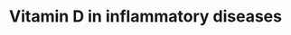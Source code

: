 ---
annotations:
- type: Pathway Ontology
  value: vitamin D metabolic pathway
- type: Pathway Ontology
  value: infectious disease pathway
- type: Disease Ontology
  value: disease by infectious agent
authors:
- Laurent
- Egonw
- Andra
- Khanspers
- MaintBot
- DeSl
- Eweitz
description: Vitamin D in inflammatory diseases.  Inhibition of the p38 MAP kinase
  pathway. Proinflammatory stimuli lead to p38MAP kinase phosphorylation and activation
  which subsequently induces expression of many proinflammatory proteins. MED14 is
  part of the mediator complex involved in the regulation of transcriptional initiation
  and it was found to form a complex with VDR and mediate ligand-dependent enhancement
  of transcription by the VDR. SMAD, NFAT and NFκB signaling and modulation of these
  signaling pathways by VDR/RXR.
last-edited: 2022-02-26
organisms:
- Homo sapiens
redirect_from:
- /index.php/Pathway:WP4482
- /instance/WP4482
schema-jsonld:
- '@context': https://schema.org/
  '@id': https://wikipathways.github.io/pathways/WP4482.html
  '@type': Dataset
  creator:
    '@type': Organization
    name: WikiPathways
  description: Vitamin D in inflammatory diseases.  Inhibition of the p38 MAP kinase
    pathway. Proinflammatory stimuli lead to p38MAP kinase phosphorylation and activation
    which subsequently induces expression of many proinflammatory proteins. MED14
    is part of the mediator complex involved in the regulation of transcriptional
    initiation and it was found to form a complex with VDR and mediate ligand-dependent
    enhancement of transcription by the VDR. SMAD, NFAT and NFκB signaling and modulation
    of these signaling pathways by VDR/RXR.
  keywords:
  - MAP3K1
  - MKP1
  - SMAD4
  - NFAT
  - IkKG
  - Cortisol
  - PPP3R1
  - Vitamin D
  - Med14
  - SMAD3
  - p38
  - IL6
  - IkKA
  - GCR
  - TNF
  - IkBA
  - RXR
  - IkKB
  - VDR
  - NFKB1
  - PPP3CA
  - MAP2K6
  - MAP2K3
  - RELA
  license: CC0
  name: Vitamin D in inflammatory diseases
seo: CreativeWork
title: Vitamin D in inflammatory diseases
wpid: WP4482
---
